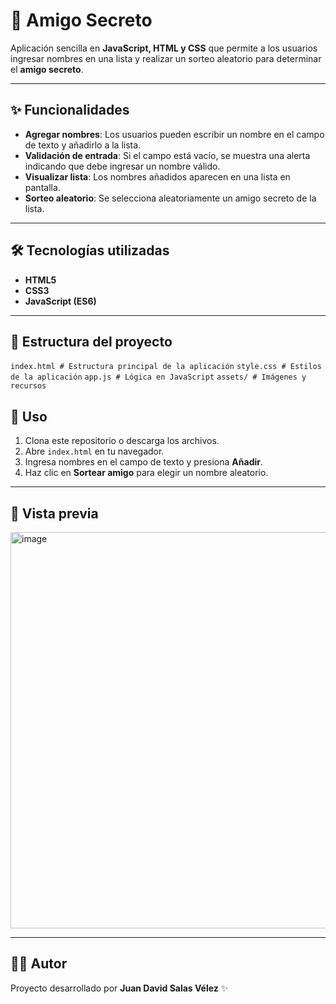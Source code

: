 # 🎁 Amigo Secreto

Aplicación sencilla en **JavaScript, HTML y CSS** que permite a los usuarios ingresar nombres en una lista y realizar un sorteo aleatorio para determinar el **amigo secreto**.

---

## ✨ Funcionalidades

- **Agregar nombres**: Los usuarios pueden escribir un nombre en el campo de texto y añadirlo a la lista.
- **Validación de entrada**: Si el campo está vacío, se muestra una alerta indicando que debe ingresar un nombre válido.
- **Visualizar lista**: Los nombres añadidos aparecen en una lista en pantalla.
- **Sorteo aleatorio**: Se selecciona aleatoriamente un amigo secreto de la lista.

---

## 🛠️ Tecnologías utilizadas

- **HTML5**
- **CSS3**
- **JavaScript (ES6)**

---

## 📂 Estructura del proyecto

```index.html # Estructura principal de la aplicación```
```style.css # Estilos de la aplicación```
```app.js # Lógica en JavaScript```
```assets/ # Imágenes y recursos```

## 🚀 Uso

1. Clona este repositorio o descarga los archivos.
2. Abre `index.html` en tu navegador.
3. Ingresa nombres en el campo de texto y presiona **Añadir**.
4. Haz clic en **Sortear amigo** para elegir un nombre aleatorio.

---

## 📸 Vista previa

<img width="1256" height="634" alt="image" src="https://github.com/user-attachments/assets/9b3aeb5b-f2b1-49a2-9dde-98f469a31424" />


---

## 👨‍💻 Autor

Proyecto desarrollado por **Juan David Salas Vélez** ✨
